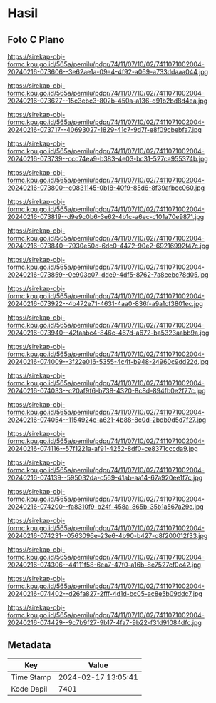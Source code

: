 # Hasil

## Foto C Plano

https://sirekap-obj-formc.kpu.go.id/565a/pemilu/pdpr/74/11/07/10/02/7411071002004-20240216-073606--3e62ae1a-09e4-4f92-a069-a733ddaaa044.jpg

https://sirekap-obj-formc.kpu.go.id/565a/pemilu/pdpr/74/11/07/10/02/7411071002004-20240216-073627--15c3ebc3-802b-450a-a136-d91b2bd8d4ea.jpg

https://sirekap-obj-formc.kpu.go.id/565a/pemilu/pdpr/74/11/07/10/02/7411071002004-20240216-073717--40693027-1829-41c7-9d7f-e8f09cbebfa7.jpg

https://sirekap-obj-formc.kpu.go.id/565a/pemilu/pdpr/74/11/07/10/02/7411071002004-20240216-073739--ccc74ea9-b383-4e03-bc31-527ca955374b.jpg

https://sirekap-obj-formc.kpu.go.id/565a/pemilu/pdpr/74/11/07/10/02/7411071002004-20240216-073800--c0831145-0b18-40f9-85d6-8f39afbcc060.jpg

https://sirekap-obj-formc.kpu.go.id/565a/pemilu/pdpr/74/11/07/10/02/7411071002004-20240216-073819--d9e9c0b6-3e62-4b1c-a6ec-c101a70e9871.jpg

https://sirekap-obj-formc.kpu.go.id/565a/pemilu/pdpr/74/11/07/10/02/7411071002004-20240216-073840--7930e50d-6dc0-4472-90e2-69216992f47c.jpg

https://sirekap-obj-formc.kpu.go.id/565a/pemilu/pdpr/74/11/07/10/02/7411071002004-20240216-073859--0e903c07-dde9-4df5-8762-7a8eebc78d05.jpg

https://sirekap-obj-formc.kpu.go.id/565a/pemilu/pdpr/74/11/07/10/02/7411071002004-20240216-073922--4b472e71-4631-4aa0-836f-a9a1cf3801ec.jpg

https://sirekap-obj-formc.kpu.go.id/565a/pemilu/pdpr/74/11/07/10/02/7411071002004-20240216-073940--42faabc4-846c-467d-a672-ba5323aabb9a.jpg

https://sirekap-obj-formc.kpu.go.id/565a/pemilu/pdpr/74/11/07/10/02/7411071002004-20240216-074009--3f22e016-5355-4c4f-b948-24960c9dd22d.jpg

https://sirekap-obj-formc.kpu.go.id/565a/pemilu/pdpr/74/11/07/10/02/7411071002004-20240216-074033--c20af9f6-b738-4320-8c8d-894fb0e2f77c.jpg

https://sirekap-obj-formc.kpu.go.id/565a/pemilu/pdpr/74/11/07/10/02/7411071002004-20240216-074054--1154924e-a621-4b88-8c0d-2bdb9d5d7f27.jpg

https://sirekap-obj-formc.kpu.go.id/565a/pemilu/pdpr/74/11/07/10/02/7411071002004-20240216-074116--57f1221a-af91-4252-8df0-ce8371cccda9.jpg

https://sirekap-obj-formc.kpu.go.id/565a/pemilu/pdpr/74/11/07/10/02/7411071002004-20240216-074139--595032da-c569-41ab-aa14-67a920ee1f7c.jpg

https://sirekap-obj-formc.kpu.go.id/565a/pemilu/pdpr/74/11/07/10/02/7411071002004-20240216-074200--fa8310f9-b24f-458a-865b-35b1a567a29c.jpg

https://sirekap-obj-formc.kpu.go.id/565a/pemilu/pdpr/74/11/07/10/02/7411071002004-20240216-074231--0563096e-23e6-4b90-b427-d8f200012f33.jpg

https://sirekap-obj-formc.kpu.go.id/565a/pemilu/pdpr/74/11/07/10/02/7411071002004-20240216-074306--44111f58-6ea7-47f0-a16b-8e7527cf0c42.jpg

https://sirekap-obj-formc.kpu.go.id/565a/pemilu/pdpr/74/11/07/10/02/7411071002004-20240216-074402--d26fa827-2fff-4d1d-bc05-ac8e5b09ddc7.jpg

https://sirekap-obj-formc.kpu.go.id/565a/pemilu/pdpr/74/11/07/10/02/7411071002004-20240216-074429--9c7b9f27-9b17-4fa7-9b22-f31d91084dfc.jpg


## Metadata

| Key        | Value               |
| ---------- | ------------------- |
| Time Stamp | 2024-02-17 13:05:41 |
| Kode Dapil | 7401                |




